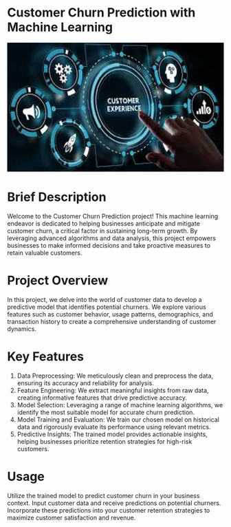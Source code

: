 # Customer Churn Prediction with Machine Learning

<p align="center">
  <img src="customer_experience.jpeg" alt="Image Description" width="700" height="300">
</p>

# Brief Description
Welcome to the Customer Churn Prediction project! This machine learning endeavor is dedicated to helping businesses anticipate and mitigate customer churn, a critical factor in sustaining long-term growth. By leveraging advanced algorithms and data analysis, this project empowers businesses to make informed decisions and take proactive measures to retain valuable customers.

# Project Overview
In this project, we delve into the world of customer data to develop a predictive model that identifies potential churners. We explore various features such as customer behavior, usage patterns, demographics, and transaction history to create a comprehensive understanding of customer dynamics.

# Key Features
1. Data Preprocessing: We meticulously clean and preprocess the data, ensuring its accuracy and reliability for analysis.
2. Feature Engineering: We extract meaningful insights from raw data, creating informative features that drive predictive accuracy.
3. Model Selection: Leveraging a range of machine learning algorithms, we identify the most suitable model for accurate churn prediction.
4. Model Training and Evaluation: We train our chosen model on historical data and rigorously evaluate its performance using relevant metrics.
5. Predictive Insights: The trained model provides actionable insights, helping businesses prioritize retention strategies for high-risk customers.

# Usage
Utilize the trained model to predict customer churn in your business context. Input customer data and receive predictions on potential churners. Incorporate these predictions into your customer retention strategies to maximize customer satisfaction and revenue.
